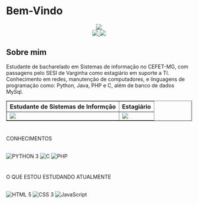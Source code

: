 <h1>Bem-Vindo</h1>
<div align="center">
  <img src="https://i.pinimg.com/originals/08/00/a7/0800a7ee0d4d8b11a7ed297dd64fb488.gif">
</div>
<div align="center">
   <a href="https://www.instagram.com/ramon072003/">
    <img src="https://img.shields.io/badge/Instagram-E4405F?style=for-the-badge&logo=instagram&logoColor=white">
  </a>
  <a href="www.linkedin.com/in/ramon-oliveira-silva-8918b620a">
    <img src="https://img.shields.io/badge/LinkedIn-0077B5?style=for-the-badge&logo=linkedin&logoColor=white">
  </a>
</div>

## Sobre mim
<p>
  Estudante de bacharelado em Sistemas de informação no CEFET-MG, com passagens pelo SESI de Varginha como estagiário em suporte a TI. Conhecimento em redes, manutenção de computadores, e linguagens de programação como: Python, Java, PHP e C, além de banco de dados MySql.
</p>
<div align="center">
  <table border="1">
    <tr>
      <th>Estudante de Sistemas de Informção</th>
      <th>Estagiário</th>
    </tr>
    <tr>
      <td>
        <img src="https://media.tenor.com/Txr7RYfzW-EAAAAC/anime-boy.gif">
      </td>
      <td>
        <img src=https://i.pinimg.com/originals/8e/d3/15/8ed31552e1dfcec55109092bef7ba3e3.gif>
      </td>
    </tr>
  </table>
</div>

#
CONHECIMENTOS
<div style="display: inline_block"><br/>
   <img alt="PYTHON 3" src="https://img.shields.io/badge/Python-3776AB?style=for-the-badge&logo=python&logoColor=white">
   <img alt="C" src="https://img.shields.io/badge/C-3776AB?style=for-the-badge&logo=C&logoColor=white%22">
   <img alt="PHP" src="https://img.shields.io/badge/PHP-3776AB?style=for-the-badge&logo=PHP&logoColor=474A8A%22">


</div>
 
#
O QUE ESTOU ESTUDANDO ATUALMENTE
<div style="display: inline_block"><br/>
   <img alt="HTML 5" src="https://img.shields.io/badge/HTML5-E34F26?style=for-the-badge&logo=html5&logoColor=white">
   <img alt="CSS 3" src="https://img.shields.io/badge/CSS3-1572B6?style=for-the-badge&logo=css3&logoColor=white">
   <img alt="JavaScript" src="https://img.shields.io/badge/JavaScript-323330?style=for-the-badge&logo=javascript&logoColor=F7DF1E">
</div>



